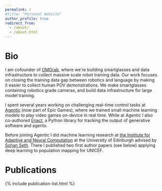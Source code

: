 ```yaml
---
permalink: /
#title: "Personal Website"
author_profile: true
redirect_from:
  - /about/
  - /about.html
---
```

Bio
======
I am cofounder of [OMGrab](https://www.omgrab.com), where we're building smartglasses and data infrastructure to collect massive scale robot training data. Our work focuses on closing the training data gap between robotics and language by making it easier to collect human POV demonstrations. We make smartglasses containing robotics grade cameras, and build data infrastructure for large model training.

I spent several years working on challenging real-time control tasks at [Agentic](https://www.agentic.ai/) (now part of Epic Games), where we trained small machine learning models to play video games on-device in real time. While at Agentic I also co-authored [Enact](https://github.com/agentic-ai/enact), a Python library for tracking the output of generative software and agents.

Before joining Agentic I did machine learning research at [the Institute for Adaptive and Neural Computation](https://www.inf.ed.ac.uk/research/ianc/) at the University of Edinburgh advised by [Sohan Seth](https://www.research.ed.ac.uk/en/persons/sohan-seth). There I published two first author papers (see below) applying deep learning to population mapping for UNICEF.

Publications
======
{% include publication-list.html %}
